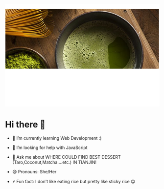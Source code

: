 ![Banner](_readme/matcha.png)

# Hi there 👋

- 🌱 I’m currently learning Web Development :)
- 🤔 I’m looking for help with JavaScript
- 💬 Ask me about WHERE COULD FIND BEST DESSERT (Taro,Coconut,Matcha....etc.) IN TIANJIN!
  
- 😄 Pronouns: She/Her
- ⚡ Fun fact: I don't like eating rice but pretty like sticky rice 😋

